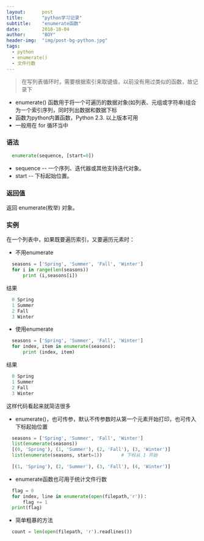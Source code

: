 ```yaml
---
layout:      post
title:       "python学习记录"
subtitle:    "enumerate函数"
date:        2018-10-04
author:      "BOY"
header-img:  "img/post-bg-python.jpg"
tags:
  - python
  - enumerate()
  - 文件行数
---
```



> 在写列表循环时，需要根据索引来取键值，以前没有用过类似的函数，故记录下



- enumerate() 函数用于将一个可遍历的数据对象(如列表、元组或字符串)组合为一个索引序列，同时列出数据和数据下标
- 函数为python内置函数，Python 2.3. 以上版本可用
- 一般用在 for 循环当中

### 语法 
```python
  enumerate(sequence, [start=0])
```
- sequence -- 一个序列、迭代器或其他支持迭代对象。
- start -- 下标起始位置。

### 返回值

返回 enumerate(枚举) 对象。


### 实例

在一个列表中，如果既要遍历索引，又要遍历元素时：
- 不用enumerate

```python
  seasons = ['Spring', 'Summer', 'Fall', 'Winter']  
  for i in range(len(seasons))  
      print (i,seasons[i])  
```

结果

```python
  0 Spring
  1 Summer
  2 Fall
  3 Winter
```

- 使用enumerate

```python
  seasons = ['Spring', 'Summer', 'Fall', 'Winter']
  for index, item in enumerate(seasons):
      print (index, item)
```

结果

```python
  0 Spring
  1 Summer
  2 Fall
  3 Winter
```
这样代码看起来就简洁很多

- enumerate()，也可传参，默认不传参数时从第一个元素开始打印，也可传入下标起始位置

```python
  seasons = ['Spring', 'Summer', 'Fall', 'Winter']
  list(enumerate(seasons))
  [(0, 'Spring'), (1, 'Summer'), (2, 'Fall'), (3, 'Winter')]
  list(enumerate(seasons, start=1))       # 下标从 1 开始
  
  [(1, 'Spring'), (2, 'Summer'), (3, 'Fall'), (4, 'Winter')]
```

- enumerate函数也可用于统计文件行数

```python
  flag = 0
  for index, line in enumerate(open(filepath,'r'))： 
      flag += 1
  print(flag)
```

- 简单粗暴的方法

```python
  count = len(open(filepath, 'r').readlines())
```



